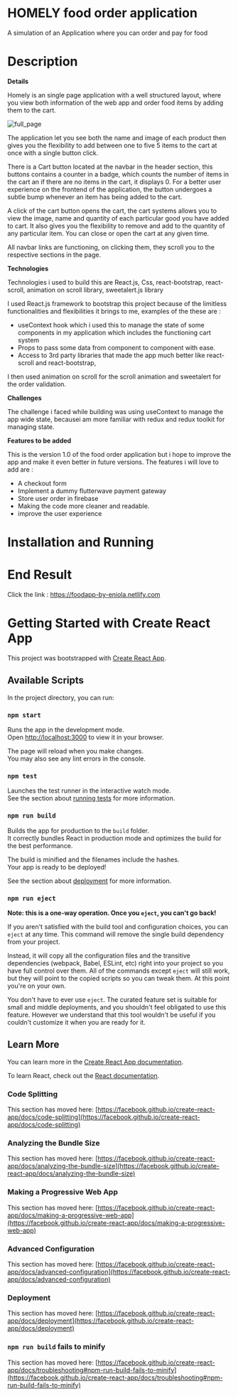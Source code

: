 # HOMELY food order application

A simulation of an Application where you can order and pay for food

# Description

**Details**

Homely is an single page application with a well structured layout, where you view both information  of the web app and order food items by adding them to the cart. 

![full_page](https://github.com/Eniola-Codes/Food-Order-Landing-Page/blob/main/src/assets/image/full_image.png?raw=true)

The application let you see both the name and image of each product then gives you the flexibility to add between one to five 5 items to the cart at once with a single button click. 

There is a Cart button located at the navbar in the header section, this buttons contains a counter in a badge, which counts the number of items in the cart an if there are no items in the cart, it displays 0. For a better user experience on the frontend of the application, the button undergoes a subtle bump whenever an item has being added to the cart.

A click of the cart button opens the cart, the cart systems allows you to view the image, name and quantity of each particular good you have added to cart. It also gives you the flexibility to remove and add to the quantity of any particular item. You can close or open the cart at any given time.

All navbar links are functioning, on clicking them, they scroll you to the respective sections in the page.

**Technologies**

Technologies i used to build this are  React.js, Css, react-bootstrap, react-scroll, animation on scroll library, sweetalert.js library

I used React.js framework to bootstrap this project because of the limitless functionalities and flexibilities it brings to me, examples of the these are : 

- useContext hook which i used this to manage the state of some components in my application which includes the functioning cart system
- Props to pass some data from component to component with ease.
- Access to 3rd party libraries that made the app much better like react-scroll and react-bootstrap, 

I then used animation on scroll for the scroll animation and sweetalert for the order validation.

**Challenges**

The challenge i faced while building was using useContext to manage the app wide state, becausei am more familiar with redux and redux toolkit for managing state.

**Features to be added**

This is the version 1.0 of the food order application but i hope to improve the app and make it even better in future versions. The features i will love to add are :

- A checkout form
- Implement a dummy flutterwave payment gateway
- Store user order in firebase
- Making the code more cleaner and readable.
- improve the user experience

# Installation and Running

# End Result

Click the link : https://foodapp-by-eniola.netlify.com


# Getting Started with Create React App

This project was bootstrapped with [Create React App](https://github.com/facebook/create-react-app).

## Available Scripts

In the project directory, you can run:

### `npm start`

Runs the app in the development mode.\
Open [http://localhost:3000](http://localhost:3000) to view it in your browser.

The page will reload when you make changes.\
You may also see any lint errors in the console.

### `npm test`

Launches the test runner in the interactive watch mode.\
See the section about [running tests](https://facebook.github.io/create-react-app/docs/running-tests) for more information.

### `npm run build`

Builds the app for production to the `build` folder.\
It correctly bundles React in production mode and optimizes the build for the best performance.

The build is minified and the filenames include the hashes.\
Your app is ready to be deployed!

See the section about [deployment](https://facebook.github.io/create-react-app/docs/deployment) for more information.

### `npm run eject`

**Note: this is a one-way operation. Once you `eject`, you can't go back!**

If you aren't satisfied with the build tool and configuration choices, you can `eject` at any time. This command will remove the single build dependency from your project.

Instead, it will copy all the configuration files and the transitive dependencies (webpack, Babel, ESLint, etc) right into your project so you have full control over them. All of the commands except `eject` will still work, but they will point to the copied scripts so you can tweak them. At this point you're on your own.

You don't have to ever use `eject`. The curated feature set is suitable for small and middle deployments, and you shouldn't feel obligated to use this feature. However we understand that this tool wouldn't be useful if you couldn't customize it when you are ready for it.

## Learn More

You can learn more in the [Create React App documentation](https://facebook.github.io/create-react-app/docs/getting-started).

To learn React, check out the [React documentation](https://reactjs.org/).

### Code Splitting

This section has moved here: [https://facebook.github.io/create-react-app/docs/code-splitting](https://facebook.github.io/create-react-app/docs/code-splitting)

### Analyzing the Bundle Size

This section has moved here: [https://facebook.github.io/create-react-app/docs/analyzing-the-bundle-size](https://facebook.github.io/create-react-app/docs/analyzing-the-bundle-size)

### Making a Progressive Web App

This section has moved here: [https://facebook.github.io/create-react-app/docs/making-a-progressive-web-app](https://facebook.github.io/create-react-app/docs/making-a-progressive-web-app)

### Advanced Configuration

This section has moved here: [https://facebook.github.io/create-react-app/docs/advanced-configuration](https://facebook.github.io/create-react-app/docs/advanced-configuration)

### Deployment

This section has moved here: [https://facebook.github.io/create-react-app/docs/deployment](https://facebook.github.io/create-react-app/docs/deployment)

### `npm run build` fails to minify

This section has moved here: [https://facebook.github.io/create-react-app/docs/troubleshooting#npm-run-build-fails-to-minify](https://facebook.github.io/create-react-app/docs/troubleshooting#npm-run-build-fails-to-minify)

